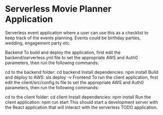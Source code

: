 # Serverless Movie Planner Application

Serverless event application where a user can use this as a checklist to keep track of the events planning.
Events could be birthday parties, wedding, engagement party etc.

Backend
To build and deploy the application, first edit the backend/serverless.yml file to set the appropriate AWS and Auth0 parameters, then run the following commands:

cd to the backend folder: cd backend
Install dependencies: npm install
Build and deploy to AWS: sls deploy -v
Frontend
To run the client application, first edit the client/src/config.ts file to set the appropriate AWS and Auth0 parameters, then run the following commands:

cd to the client folder: cd client
Install dependencies: npm install
Run the client application: npm run start
This should start a development server with the React application that will interact with the serverless TODO application.

